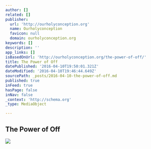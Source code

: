 ```yaml
---
author: []
related: []
publisher:
  url: 'http://ourholyconception.org'
  name: Ourholyconception
  favicon: null
  domain: ourholyconception.org
keywords: []
description: ''
app_links: []
isBasedOnUrl: 'http://ourholyconception.org/the-power-of-off/'
title: The Power of Off
datePublished: '2016-04-10T19:50:01.321Z'
dateModified: '2016-04-10T19:46:44.649Z'
sourcePath: _posts/2016-04-10-the-power-of-off.md
published: true
inFeed: true
hasPage: false
inNav: false
_context: 'http://schema.org'
_type: MediaObject

---
```

<article style=""><h1>The Power of Off</h1><img src="https://s3-us-west-2.amazonaws.com/the-grid-img/p/eb568377951a0060cefa59d1cd7b2e8c49840984.jpg" /></article>